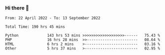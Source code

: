 ### Hi there 👋

<!--START_SECTION:waka-->

```text
From: 22 April 2022 - To: 13 September 2022

Total Time: 190 hrs 45 mins

Python             143 hrs 53 mins >>>>>>>>>>>>>>>>>>>------   75.43 %
PHP                16 hrs 28 mins  >>-----------------------   08.64 %
HTML               6 hrs 2 mins    >------------------------   03.16 %
Other              5 hrs 37 mins   >------------------------   02.95 %
```

<!--END_SECTION:waka-->

<!--
**umarfarouk98/umarfarouk98** is a ✨ _special_ ✨ repository because its `README.md` (this file) appears on your GitHub profile.

Here are some ideas to get you started:

- 🔭 I’m currently working on ...
- 🌱 I’m currently learning ...
- 👯 I’m looking to collaborate on ...
- 🤔 I’m looking for help with ...
- 💬 Ask me about ...
- 📫 How to reach me: ...
- 😄 Pronouns: ...
- ⚡ Fun fact: ...
-->
